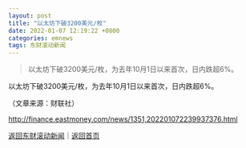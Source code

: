 ```yaml
---
layout: post
title: "以太坊下破3200美元/枚"
date: 2022-01-07 12:19:22 +0800
categories: emnews
tags: 东财滚动新闻
---
```

> 以太坊下破3200美元/枚，为去年10月1日以来首次，日内跌超6%。

<p>以太坊下破3200美元/枚，为去年10月1日以来首次，日内跌超6%。</p><p class="em_media">（文章来源：财联社）</p>

<http://finance.eastmoney.com/news/1351,202201072239937376.html>

[返回东财滚动新闻](//finews.withounder.com/emnews/)｜[返回首页](//finews.withounder.com/)